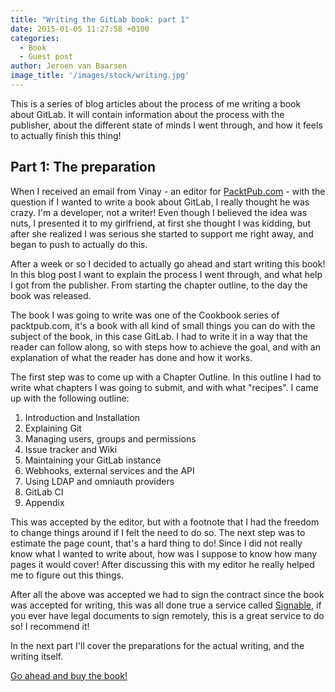 ```yaml
---
title: "Writing the GitLab book: part 1"
date: 2015-01-05 11:27:58 +0100
categories:
  - Book
  - Guest post
author: Jeroen van Baarsen
image_title: '/images/stock/writing.jpg'
---
```

This is a series of blog articles about the process of me writing a book about
GitLab. It will contain information about the process with the publisher, about
the different state of minds I went through, and how it feels to actually finish
this thing!

<!-- more -->

## Part 1: The preparation
When I received an email from Vinay - an editor for
[PacktPub.com](http://www.packtpub.com) - with the question if I wanted to write
a book about GitLab, I really thought he was crazy. I'm a developer, not a writer!
Even though I believed the idea was nuts,
I presented it to my girlfriend, at first she thought I was kidding, but after
she realized I was serious she started to support me right away, and began to
push to actually do this.

After a week or so I decided to actually go ahead and start writing this book!
In this blog post I want to explain the process I went through, and what help I got
from the publisher. From starting the chapter outline, to the day the book was
released.

The book I was going to write was one of the Cookbook series of packtpub.com,
it's a book with all kind of small things you can do with the subject of the
book, in this case GitLab. I had to write it in a way that the reader can
follow along, so with steps how to achieve the goal, and with an explanation
of what the reader has done and how it works.

The first step was to come up with a Chapter Outline. In this outline I had to
write what chapters I was going to submit, and with what "recipes". I came up
with the following outline:

1. Introduction and Installation
2. Explaining Git
3. Managing users, groups and permissions
4. Issue tracker and Wiki
5. Maintaining your GitLab instance
6. Webhooks, external services and the API
7. Using LDAP and omniauth providers
8. GitLab CI
9. Appendix

This was accepted by the editor, but with a footnote that I had the freedom to
change things around if I felt the need to do so. The next step was to estimate
the page count, that's a hard thing to do! Since I did not really know what I
wanted to write about, how was I suppose to know how many pages it would cover!
After discussing this with my editor he really helped me to figure out this
things.

After all the above was accepted we had to sign the contract since the book was
accepted for writing, this was all done true a service called
[Signable](http://www.signable.co.uk/), if you
ever have legal documents to sign remotely, this is a great service to do so! I
recommend it!

In the next part I'll cover the preparations for the actual writing, and the
writing itself.

[Go ahead and buy the
book!](https://www.packtpub.com/application-development/gitlab-cookbook)
